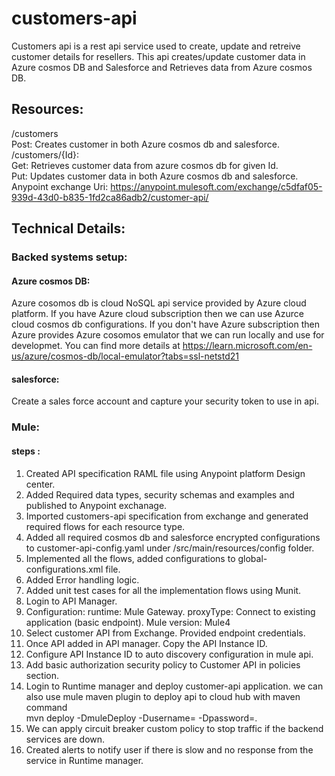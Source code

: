 # customers-api
Customers api is a rest api service used to create, update and retreive customer details for resellers. 
This api creates/update customer data in Azure cosmos DB and Salesforce and Retrieves data from Azure cosmos DB. 

## Resources: 
  /customers <br />
   Post: Creates customer in both Azure cosmos db and salesforce. <br />
  /customers/{Id}: <br />
    Get: Retrieves customer data from azure cosmos db for given Id. <br />
    Put: Updates customer data in both Azure cosmos db and salesforce. <br />
Anypoint exchange Uri: https://anypoint.mulesoft.com/exchange/c5dfaf05-939d-43d0-b835-1fd2ca86adb2/customer-api/ <br />

## Technical Details:
  ###  Backed systems setup:
  #### Azure cosmos DB: 
  Azure cosomos db is cloud NoSQL api service provided by Azure cloud platform. 
  If you have Azure cloud subscription then we can use Azurce cloud cosmos db configurations. 
  If you don't have Azure subscription then Azure provides Azure cosomos emulator that we can run locally and use for developmet. You can find more details at https://learn.microsoft.com/en-us/azure/cosmos-db/local-emulator?tabs=ssl-netstd21
  
  #### salesforce: 
  Create a sales force account and capture your security token to use in api. 
  
  ### Mule: 
  #### steps :
  1. Created API specification RAML file using Anypoint platform Design center. <br />
  2. Added Required data types, security schemas and examples and published to Anypoint exchanage. <br />
  3. Imported customers-api specification from exchange and generated required flows for each resource type. <br />
  4. Added all required cosmos db and salesforce encrypted configurations to customer-api-config.yaml under /src/main/resources/config folder. <br />
  5. Implemented all the flows, added configurations to global-configurations.xml file. <br />
  6. Added Error handling logic. <br />
  7. Added unit test cases for all the implementation flows using Munit. <br />
  8. Login to API Manager.  <br />
  9. Configuration: 
        runtime: Mule Gateway.
        proxyType: Connect to existing application (basic endpoint).
        Mule version: Mule4
  10.  Select customer API from Exchange. Provided endpoint credentials.  <br />
  11. Once API added in API manager. Copy the API Instance ID. <br />
  12. Configure API Instance ID to auto discovery configuration in mule api. <br />
  13. Add basic authorization security policy to Customer API in policies section. <br />
  14. Login to Runtime manager and deploy customer-api application. we can also use mule maven plugin to deploy api to cloud hub with maven command  <br />
          mvn deploy -DmuleDeploy -Dusername=<userName> -Dpassword=<password>. <br />
  15. We can apply circuit breaker custom policy to stop traffic if the backend services are down. <br />
  16. Created alerts to notify user if there is slow and no response from the service in Runtime manager.
  
